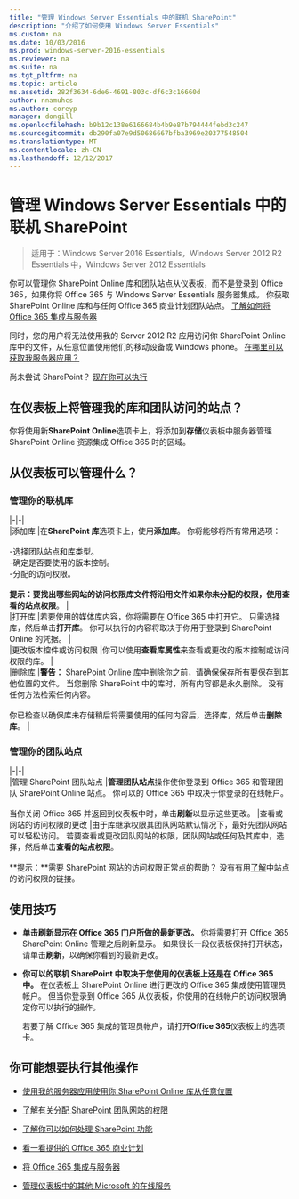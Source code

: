 ```yaml
---
title: "管理 Windows Server Essentials 中的联机 SharePoint"
description: "介绍了如何使用 Windows Server Essentials"
ms.custom: na
ms.date: 10/03/2016
ms.prod: windows-server-2016-essentials
ms.reviewer: na
ms.suite: na
ms.tgt_pltfrm: na
ms.topic: article
ms.assetid: 282f3634-6de6-4691-803c-df6c3c16660d
author: nnamuhcs
ms.author: coreyp
manager: dongill
ms.openlocfilehash: b9b12c138e6166684b4b9e87b794444febd3c247
ms.sourcegitcommit: db290fa07e9d50686667bfba3969e20377548504
ms.translationtype: MT
ms.contentlocale: zh-CN
ms.lasthandoff: 12/12/2017
---
```

# <a name="manage-sharepoint-online-in-windows-server-essentials"></a>管理 Windows Server Essentials 中的联机 SharePoint

>适用于：Windows Server 2016 Essentials，Windows Server 2012 R2 Essentials 中，Windows Server 2012 Essentials

你可以管理你 SharePoint Online 库和团队站点从仪表板，而不是登录到 Office 365，如果你将 Office 365 与 Windows Server Essentials 服务器集成。 你获取 SharePoint Online 库和与任何 Office 365 商业计划团队站点。 [了解如何将 Office 365 集成与服务器](Manage-Office-365-in-Windows-Server-Essentials.md)  
  
 同时，您的用户将无法使用我的 Server 2012 R2 应用访问你 SharePoint Online 库中的文件，从任意位置使用他们的移动设备或 Windows phone。 [在哪里可以获取我服务器应用？](../use/Use-the-My-Server-App-to-Connect-to-Windows-Server-Essentials.md)  
  
 尚未尝试 SharePoint？ [现在你可以执行](https://office.microsoft.com/office365-sharepoint-online-enterprise-help/get-started-with-sharepoint-2013-HA102772778.aspx)  
  
## <a name="where-on-the-dashboard-will-i-manage-my-libraries-and-team-sites"></a>在仪表板上将管理我的库和团队访问的站点？  
 你将使用新**SharePoint Online**选项卡上，将添加到**存储**仪表板中服务器管理 SharePoint Online 资源集成 Office 365 时的区域。  

  
## <a name="what-can-i-manage-from-the-dashboard"></a>从仪表板可以管理什么？  
  
### <a name="manage-your-online-libraries"></a>管理你的联机库  
   
|-|-|  
|添加库 |在**SharePoint 库**选项卡上，使用**添加库**。 你将能够将所有常用选项：<br /><br /> -选择团队站点和库类型。<br />-确定是否要使用的版本控制。<br />-分配的访问权限。<br /><br /> **提示：**要找出哪些网站的访问权限库文件将沿用文件如果你未分配的权限，使用**查看的站点权限**。 |  
|打开库 |若要使用的媒体库内容，你将需要在 Office 365 中打开它。 只需选择库，然后单击**打开库**。 你可以执行的内容将取决于你用于登录到 SharePoint Online 的凭据。 |  
|更改版本控件或访问权限 |你可以使用**查看库属性**来查看或更改的版本控制或访问权限的库。 |  
|删除库 |**警告：** SharePoint Online 库中删除你之前，请确保保存所有要保存到其他位置的文件。 当您删除 SharePoint 中的库时，所有内容都是永久删除。 没有任何方法检索任何内容。<br /><br /> 你已检查以确保库未存储稍后将需要使用的任何内容后，选择库，然后单击**删除库**。 |  
  
### <a name="manage-your-team-sites"></a>管理你的团队站点  
 
|-|-|  
|管理 SharePoint 团队站点 |**管理团队站点**操作使你登录到 Office 365 和管理团队 SharePoint Online 站点。 你可以的 Office 365 中取决于你登录的在线帐户。<br /><br /> 当你关闭 Office 365 并返回到仪表板中时，单击**刷新**以显示这些更改。 |查看或网站的访问权限的更改 |由于库继承权限其团队网站默认情况下，最好先团队网站可以轻松访问。 若要查看或更改团队网站的权限，团队网站或任何及其库中，选择，然后单击**查看的站点权限**。<br /><br /> **提示：**需要 SharePoint 网站的访问权限正常点的帮助？ 没有有用[了解](https://office.microsoft.com/office365-sharepoint-online-enterprise-help/introduction-control-user-access-with-permissions-HA102771919.aspx?CTT=5&origin=HA102771924)中站点的访问权限的链接。  
  
## <a name="tips"></a>使用技巧  
  
-   **单击刷新显示在 Office 365 门户所做的最新更改。** 你将需要打开 Office 365 SharePoint Online 管理之后刷新显示。 如果很长一段仪表板保持打开状态，请单击**刷新**，以确保你看到的最新更改。  
  
-   **你可以的联机 SharePoint 中取决于您使用的仪表板上还是在 Office 365 中。** 在仪表板上 SharePoint Online 进行更改的 Office 365 集成使用管理员帐户。 但当你登录到 Office 365 从仪表板，你使用的在线帐户的访问权限确定你可以执行的操作。  
  
     若要了解 Office 365 集成的管理员帐户，请打开**Office 365**仪表板上的选项卡。  
  
## <a name="other-things-you-might-want-to-do"></a>你可能想要执行其他操作  
  
-   [使用我的服务器应用使用你 SharePoint Online 库从任意位置](../use/Use-the-My-Server-App-to-Connect-to-Windows-Server-Essentials.md)  
  
-   [了解有关分配 SharePoint 团队网站的权限](https://office.microsoft.com/office365-sharepoint-online-enterprise-help/introduction-control-user-access-with-permissions-HA102771919.aspx?CTT=5&origin=HA102771924)  
  
-   [了解你可以如何处理 SharePoint 功能](https://office.microsoft.com/office365-sharepoint-online-enterprise-help/get-started-with-sharepoint-2013-HA102772778.aspx)  
  
-   [看一看提供的 Office 365 商业计划](https://office.microsoft.com/business/compare-office-365-for-business-plans-FX102918419.aspx?CR_CC=200061904&WT.srch=1&WT.mc_ID=PS_bing_O365Comm_what-is-office-365-for_Text)  
  
-   [将 Office 365 集成与服务器](Manage-Office-365-in-Windows-Server-Essentials.md)  
  
-   [管理仪表板中的其他 Microsoft 的在线服务](Manage-Microsoft-Online-Services-in-Windows-Server-Essentials.md)
